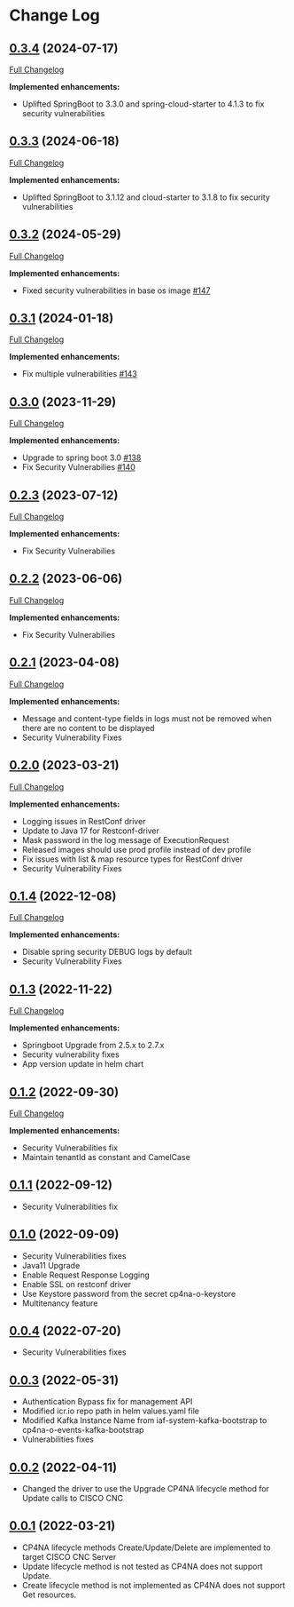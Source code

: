 # Change Log

## [0.3.4](https://github.com/IBM/restconf-driver/tree/0.3.4) (2024-07-17)

[Full Changelog](https://github.com/IBM/restconf-driver/compare/0.3.3...0.3.4)

**Implemented enhancements:**

- Uplifted SpringBoot to 3.3.0 and spring-cloud-starter to 4.1.3 to fix security vulnerabilities

## [0.3.3](https://github.com/IBM/restconf-driver/tree/0.3.3) (2024-06-18)

[Full Changelog](https://github.com/IBM/restconf-driver/compare/0.3.2...0.3.3)

**Implemented enhancements:**

- Uplifted SpringBoot to 3.1.12 and cloud-starter to 3.1.8 to fix security vulnerabilities

## [0.3.2](https://github.com/IBM/restconf-driver/tree/0.3.2) (2024-05-29)

[Full Changelog](https://github.com/IBM/restconf-driver/compare/0.3.1...0.3.2)

**Implemented enhancements:**

- Fixed security vulnerabilities in base os image [\#147](https://github.com/IBM/restconf-driver/issues/147)

## [0.3.1](https://github.com/IBM/restconf-driver/tree/0.3.1) (2024-01-18)

[Full Changelog](https://github.com/IBM/restconf-driver/compare/0.3.0...0.3.1)

**Implemented enhancements:**

- Fix multiple vulnerabilities [\#143](https://github.com/IBM/restconf-driver/issues/143)

## [0.3.0](https://github.com/IBM/restconf-driver/tree/0.3.0) (2023-11-29)

[Full Changelog](https://github.com/IBM/restconf-driver/compare/0.2.3...0.3.0)

**Implemented enhancements:**

- Upgrade to spring boot 3.0  [\#138](https://github.com/IBM/restconf-driver/issues/138)
- Fix Security Vulnerabilies  [\#140](https://github.com/IBM/restconf-driver/issues/140)

## [0.2.3](https://github.com/IBM/restconf-driver/tree/0.2.3) (2023-07-12)

[Full Changelog](https://github.com/IBM/restconf-driver/compare/0.2.2...0.2.3)

**Implemented enhancements:**

- Fix Security Vulnerabilies

## [0.2.2](https://github.com/IBM/restconf-driver/tree/0.2.2) (2023-06-06)

[Full Changelog](https://github.com/IBM/restconf-driver/compare/0.2.1...0.2.2)

**Implemented enhancements:**

- Fix Security Vulnerabilies

## [0.2.1](https://github.com/IBM/restconf-driver/tree/0.2.1) (2023-04-08)

[Full Changelog](https://github.com/IBM/restconf-driver/compare/0.2.0...0.2.1)

**Implemented enhancements:**

- Message and content-type fields in logs must not be removed when there are no content to be displayed
- Security Vulnerability Fixes

## [0.2.0](https://github.com/IBM/restconf-driver/tree/0.2.0) (2023-03-21)

[Full Changelog](https://github.com/IBM/restconf-driver/compare/0.1.4...0.2.0)

**Implemented enhancements:**

- Logging issues in RestConf driver
- Update to Java 17 for Restconf-driver
- Mask password in the log message of ExecutionRequest
- Released images should use prod profile instead of dev profile
- Fix issues with list & map resource types for RestConf driver
- Security Vulnerability Fixes

## [0.1.4](https://github.com/IBM/restconf-driver/tree/0.1.4) (2022-12-08)

[Full Changelog](https://github.com/IBM/restconf-driver/compare/0.1.3...0.1.4)

**Implemented enhancements:**

- Disable spring security DEBUG logs by default
- Security Vulnerability Fixes

## [0.1.3](https://github.com/IBM/restconf-driver/tree/0.1.3) (2022-11-22)

[Full Changelog](https://github.com/IBM/restconf-driver/compare/0.1.2...0.1.3)

**Implemented enhancements:**

- Springboot Upgrade from 2.5.x to 2.7.x
- Security vulnerability fixes
- App version update in helm chart

## [0.1.2](https://github.com/IBM/restconf-driver/tree/0.1.2) (2022-09-30)

[Full Changelog](https://github.com/IBM/restconf-driver/compare/0.1.1...0.1.2)

**Implemented enhancements:**

- Security Vulnerabilities fix
- Maintain tenantId as constant and CamelCase

## [0.1.1](https://github.com/IBM/restconf-driver/tree/0.1.1) (2022-09-12)

- Security Vulnerabilities fix

## [0.1.0](https://github.com/IBM/restconf-driver/tree/0.1.0) (2022-09-09)

- Security Vulnerabilities fixes
- Java11 Upgrade
- Enable Request Response Logging
- Enable SSL on restconf driver
- Use Keystore password from the secret cp4na-o-keystore
- Multitenancy feature

## [0.0.4](https://github.com/IBM/restconf-driver/tree/0.0.4) (2022-07-20)

- Security Vulnerabilities fixes

## [0.0.3](https://github.com/IBM/restconf-driver/tree/0.0.3) (2022-05-31)

- Authentication Bypass fix for management API
- Modified icr.io repo path in helm values.yaml file
- Modified Kafka Instance Name from iaf-system-kafka-bootstrap to cp4na-o-events-kafka-bootstrap
- Vulnerabilities fixes

## [0.0.2](https://github.com/IBM/restconf-driver/tree/0.0.2) (2022-04-11)

- Changed the driver to use the Upgrade CP4NA lifecycle method for Update calls to CISCO CNC


## [0.0.1](https://github.com/IBM/restconf-driver/tree/0.0.1) (2022-03-21)

- CP4NA lifecycle methods Create/Update/Delete are implemented to target CISCO CNC Server
- Update lifecycle method is not tested as CP4NA does not support Update. 
- Create lifecycle method is not implemented as CP4NA does not support Get resources.
